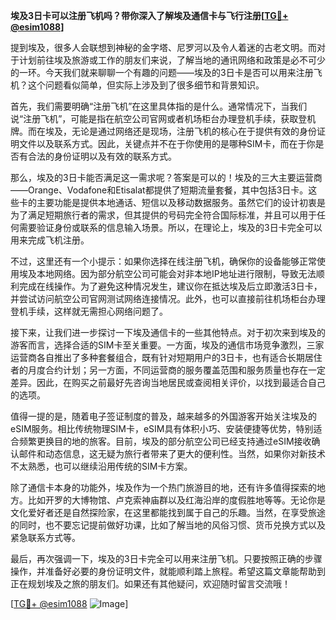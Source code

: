**埃及3日卡可以注册飞机吗？带你深入了解埃及通信卡与飞行注册[[TG💪+ @esim1088](https://t.me/s/esim1088)]**

提到埃及，很多人会联想到神秘的金字塔、尼罗河以及令人着迷的古老文明。而对于计划前往埃及旅游或工作的朋友们来说，了解当地的通讯网络和政策是必不可少的一环。今天我们就来聊聊一个有趣的问题——埃及的3日卡是否可以用来注册飞机？这个问题看似简单，但实际上涉及到了很多细节和背景知识。

首先，我们需要明确“注册飞机”在这里具体指的是什么。通常情况下，当我们说“注册飞机”，可能是指在航空公司官网或者机场柜台办理登机手续，获取登机牌。而在埃及，无论是通过网络还是现场，注册飞机的核心在于提供有效的身份证明文件以及联系方式。因此，关键点并不在于你使用的是哪种SIM卡，而在于你是否有合法的身份证明以及有效的联系方式。

那么，埃及的3日卡能否满足这一需求呢？答案是可以的！埃及的三大主要运营商——Orange、Vodafone和Etisalat都提供了短期流量套餐，其中包括3日卡。这些卡的主要功能是提供本地通话、短信以及移动数据服务。虽然它们的设计初衷是为了满足短期旅行者的需求，但其提供的号码完全符合国际标准，并且可以用于任何需要验证身份或联系的信息输入场景。所以，在理论上，埃及的3日卡完全可以用来完成飞机注册。

不过，这里还有一个小提示：如果你选择在线注册飞机，确保你的设备能够正常使用埃及本地网络。因为部分航空公司可能会对非本地IP地址进行限制，导致无法顺利完成在线操作。为了避免这种情况发生，建议你在抵达埃及后立即激活3日卡，并尝试访问航空公司官网测试网络连接情况。此外，也可以直接前往机场柜台办理登机手续，这样就无需担心网络问题了。

接下来，让我们进一步探讨一下埃及通信卡的一些其他特点。对于初次来到埃及的游客而言，选择合适的SIM卡至关重要。一方面，埃及的通信市场竞争激烈，三家运营商各自推出了多种套餐组合，既有针对短期用户的3日卡，也有适合长期居住者的月度合约计划；另一方面，不同运营商的服务覆盖范围和服务质量也存在一定差异。因此，在购买之前最好先咨询当地居民或查阅相关评价，以找到最适合自己的选项。

值得一提的是，随着电子签证制度的普及，越来越多的外国游客开始关注埃及的eSIM服务。相比传统物理SIM卡，eSIM具有体积小巧、安装便捷等优势，特别适合频繁更换目的地的旅客。目前，埃及的部分航空公司已经支持通过eSIM接收确认邮件和动态信息，这无疑为旅行者带来了更大的便利性。当然，如果你对新技术不太熟悉，也可以继续沿用传统的SIM卡方案。

除了通信卡本身的功能外，埃及作为一个热门旅游目的地，还有许多值得探索的地方。比如开罗的大博物馆、卢克索神庙群以及红海沿岸的度假胜地等等。无论你是文化爱好者还是自然探险家，在这里都能找到属于自己的乐趣。当然，在享受旅途的同时，也不要忘记提前做好功课，比如了解当地的风俗习惯、货币兑换方式以及紧急联系方式等。

最后，再次强调一下，埃及的3日卡完全可以用来注册飞机。只要按照正确的步骤操作，并准备好必要的身份证明文件，就能顺利踏上旅程。希望这篇文章能帮助到正在规划埃及之旅的朋友们。如果还有其他疑问，欢迎随时留言交流哦！

[[TG💪+ @esim1088](https://t.me/s/esim1088) ![Image](https://i.postimg.cc/4NQfJmqS/Snipaste-2025-05-13-00-14-12.png)]